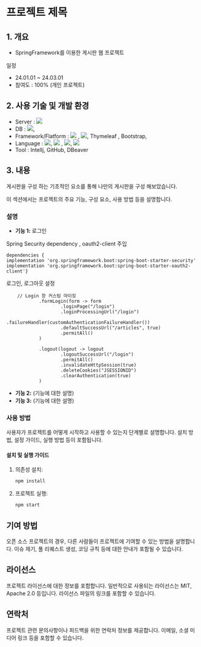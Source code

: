 # 프로젝트 제목

## 1. 개요

* SpringFramework를 이용한 게시판 웹 프로젝트
  
일정
* 24.01.01 ~ 24.03.01
* 참여도 : 100% (개인 프로젝트)

## 2. 사용 기술 및 개발 환경

* Server : <img src="https://img.shields.io/badge/Amazon%20EC2-FF9900?style=for-the-badge&logo=Amazon%20EC2&logoColor=white">
* DB : <img src="https://img.shields.io/badge/MySQL-4479A1?style=for-the-badge&logo=MySQL&logoColor=white">, 
* Framework/Flatform :  <img src="https://img.shields.io/badge/springboot-6DB33F.svg?&style=for-the-badge&logo=springboot&logoColor=FFFFFF" /> , <img src="https://img.shields.io/badge/Spring Security-6DB33F?style=for-the-badge&logo=Spring Security&logoColor=white">, Thymeleaf , Bootstrap, 
* Language :   <img src="https://img.shields.io/badge/Java-007396.svg?&style=for-the-badge&logo=Java&logoColor=white"/>,   <img src="https://img.shields.io/badge/javascript-F7DF1E.svg?&style=for-the-badge&logo=javascript&logoColor=FFFFFF" /> ,   <img src="https://img.shields.io/badge/html5-E34F26.svg?&style=for-the-badge&logo=html5&logoColor=FFFFFF" />, <img src="https://img.shields.io/badge/css3-1572B6.svg?&style=for-the-badge&logo=css3&logoColor=FFFFFF+" />
* Tool : Intellj, GitHub, DBeaver



## 3. 내용

게시판을 구성 하는 기초적인 요소를 통해 나만의 게시판을 구성 해보았습니다.

이 섹션에서는 프로젝트의 주요 기능, 구성 요소, 사용 방법 등을 설명합니다. 

### 설명

- **기능 1:**  로그인
  
Spring Security dependency , oauth2-client 주입


	dependencies {
	implementation 'org.springframework.boot:spring-boot-starter-security'
	implementation 'org.springframework.boot:spring-boot-starter-oauth2-client'}

로그인, 로그아웃 설정

  		// Login 창 커스텀 마이징 
                .formLogin(form -> form
                        .loginPage("/login") 
                        .loginProcessingUrl("/login")  
                        .failureHandler(customAuthenticationFailureHandler()) 
                        .defaultSuccessUrl("/articles", true)
                        .permitAll()
                )

                .logout(logout -> logout
                        .logoutSuccessUrl("/login")
                        .permitAll()
                        .invalidateHttpSession(true)
                        .deleteCookies("JSESSIONID")
                        .clearAuthentication(true)
                )

  
  
- **기능 2:** (기능에 대한 설명)
- **기능 3:** (기능에 대한 설명)


























### 사용 방법

사용자가 프로젝트를 어떻게 시작하고 사용할 수 있는지 단계별로 설명합니다. 설치 방법, 설정 가이드, 실행 방법 등이 포함됩니다.

#### 설치 및 실행 가이드

1. 의존성 설치:

    ```bash
    npm install
    ```

2. 프로젝트 실행:

    ```bash
    npm start
    ```

## 기여 방법

오픈 소스 프로젝트의 경우, 다른 사람들이 프로젝트에 기여할 수 있는 방법을 설명합니다. 이슈 제기, 풀 리퀘스트 생성, 코딩 규칙 등에 대한 안내가 포함될 수 있습니다.

## 라이선스

프로젝트 라이선스에 대한 정보를 포함합니다. 일반적으로 사용되는 라이선스는 MIT, Apache 2.0 등입니다. 라이선스 파일의 링크를 포함할 수 있습니다.

## 연락처

프로젝트 관련 문의사항이나 피드백을 위한 연락처 정보를 제공합니다. 이메일, 소셜 미디어 링크 등을 포함할 수 있습니다.
